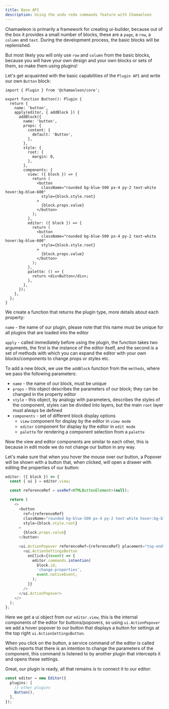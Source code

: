 ```yaml
---
title: Base API
description: Using the undo redo commands feature with Chamaeleon
---
```


Chamaeleon is primarily a framework for creating ui-builder, because out of the box it provides a small number of blocks, these are a `page`, a `row`, a `column` and `text`. During the development process, the basic blocks will be replenished.

But most likely you will only use `row` and `column` from the basic blocks, because you will have your own design and your own blocks or sets of them, so make them using plugins!

Let's get acquainted with the basic capabilities of the `Plugin API` and write our own `Button` block:

```tsx
import { Plugin } from '@chamaeleon/core';

export function Button(): Plugin {
  return {
    name: 'button',
    apply(editor, { addBlock }) {
      addBlock({
        name: 'button',
        props: {
          content: {
            default: 'Button',
          },
        },
        style: {
          root: {
            margin: 0,
          },
        },
        components: {
          view: ({ block }) => {
            return (
              <button
                className="rounded bg-blue-500 px-4 py-2 text-white hover:bg-blue-600"
                style={block.style.root}
              >
                {block.props.value}
              </button>
            );
          },
          editor: ({ block }) => {
            return (
              <button
                className="rounded bg-blue-500 px-4 py-2 text-white hover:bg-blue-600"
                style={block.style.root}
              >
                {block.props.value}
              </button>
            );
          },
          palette: () => {
            return <div>Button</div>;
          },
        },
      });
    },
  };
}
```

We create a function that returns the plugin type, more details about each property:

`name` - the name of our plugin, please note that this name must be unique for all plugins that are loaded into the editor

`apply` - called immediately before using the plugin, the function takes two arguments, the first is the instance of the editor itself, and the second is a set of methods with which you can expand the editor with your own blocks/components to change props or styles etc.

To add a new block, we use the `addBlock` function from the `methods`, where we pass the following parameters:

- `name` - the name of our block, must be unique
- `props` - this object describes the parameters of our block; they can be changed in the property editor
- `style` - this object, by analogy with parameters, describes the styles of the component, styles can be divided into layers, but the main `root` layer must always be defined
- `components` - set of different block display options
  - `view` component for display by the editor in `view mode`
  - `editor` component for display by the editor in `edit mode`
  - `palette` for rendering a component selection from a `palette`

Now the view and editor components are similar to each other, this is because in edit mode we do not change our button in any way.

Let's make sure that when you hover the mouse over our button, a Popover will be shown with a button that, when clicked, will open a drawer with editing the properties of our button:

```ts
editor: ({ block }) => {
  const { ui } = editor.view;

  const referenceRef = useRef<HTMLButtonElement>(null);

  return (
    <>
      <button
        ref={referenceRef}
        className="rounded bg-blue-500 px-4 py-2 text-white hover:bg-blue-600"
        style={block.style.root}
      >
        {block.props.value}
      </button>

      <ui.ActionPopover referenceRef={referenceRef} placement="top-end">
        <ui.ActionSettingsButton
          onClick={(event) => {
            editor.commands.intention(
              block.id,
              'change-properties',
              event.nativeEvent,
            );
          }}
        />
      </ui.ActionPopover>
    </>
  );
};
```

Here we get a ui object from our `editor.view`, this is the internal components of the editor for buttons/popovers, so using `ui.ActionPopover` we add a hover popover to our button that displays a button for settings at the top right
`ui.ActionSettingsButton`.

When you click on the button, a service command of the editor is called which reports that there is an intention to change the parameters of the component, this command is listened to by another plugin that intercepts it and opens these settings.

Great, our plugin is ready, all that remains is to connect it to our editor:

```ts
const editor = new Editor({
  plugins: [
    // other plugins
    Button(),
  ],
});
```
